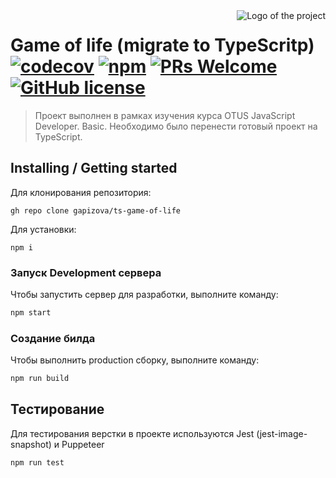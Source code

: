 <img src="./images/logo.sample.png" alt="Logo of the project" align="right">

# Game of life (migrate to TypeScritp) [![codecov](https://codecov.io/gh/gapizova/ts-game-of-life/graph/badge.svg?token=OKMOCGUSL9)](https://codecov.io/gh/gapizova/ts-game-of-life) [![npm](https://img.shields.io/npm/v/npm.svg?style=flat-square)](https://www.npmjs.com/package/npm) [![PRs Welcome](https://img.shields.io/badge/PRs-welcome-brightgreen.svg?style=flat-square)](http://makeapullrequest.com) [![GitHub license](https://img.shields.io/badge/license-MIT-blue.svg?style=flat-square)](https://github.com/your/your-project/blob/master/LICENSE)

> Проект выполнен в рамках изучения курса OTUS JavaScript Developer. Basic. Необходимо было перенести готовый проект на TypeScript.

## Installing / Getting started

Для клонирования репозитория:

```shell
gh repo clone gapizova/ts-game-of-life
```

Для установки:

```shell
npm i
```

### Запуск Development сервера

Чтобы запустить сервер для разработки, выполните команду:

```sh
npm start
```

### Создание билда

Чтобы выполнить production сборку, выполните команду:

```sh
npm run build
```

## Тестирование

Для тестирования верстки в проекте используются Jest (jest-image-snapshot) и Puppeteer

```sh
npm run test
```
